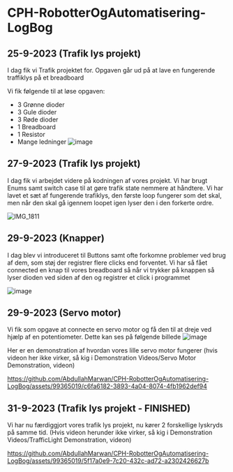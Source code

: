 # CPH-RobotterOgAutomatisering-LogBog

## 25-9-2023 (Trafik lys projekt)
I dag fik vi Trafik projektet for. Opgaven går ud på at lave en fungerende traffiklys på et breadboard

Vi fik følgende til at løse opgaven:
- 3 Grønne dioder
- 3 Gule dioder
- 3 Røde dioder
- 1 Breadboard
- 1 Resistor
- Mange ledninger
![image](https://github.com/AbdullahMarwan/CPH-RobotterOgAutomatisering-LogBog/assets/99365019/f5bd499c-5455-4d92-836b-7a5044486702)

## 27-9-2023 (Trafik lys projekt)
I dag fik vi arbejdet videre på kodningen af vores projekt. Vi har brugt Enums samt switch case til at gøre trafik state nemmere at håndtere.
Vi har lavet et sæt af fungerende trafiklys, den første loop fungerer som det skal, men når den skal gå igennem loopet igen lyser den i den forkerte ordre.

![IMG_1811](https://github.com/AbdullahMarwan/CPH-RobotterOgAutomatisering-LogBog/assets/99365019/4fcc5f9a-725f-43d1-9cfc-54020c1c9d5c)

## 29-9-2023 (Knapper)
I dag blev vi introduceret til Buttons samt ofte forkomne problemer ved brug af dem, som støj der registrer flere clicks end forventet. Vi har så fået connected en knap til vores breadboard så når vi trykker på knappen så lyser dioden ved siden af den og registrer et click i programmet

![image](https://github.com/AbdullahMarwan/CPH-RobotterOgAutomatisering-LogBog/assets/99365019/8a77f112-461a-4e1a-b20d-dbf181cfa474)

## 29-9-2023 (Servo motor)
Vi fik som opgave at connecte en servo motor og få den til at dreje ved hjælp af en potentiometer. Dette kan ses på følgende billede
![image](https://github.com/AbdullahMarwan/CPH-RobotterOgAutomatisering-LogBog/assets/99365019/6272f3a9-1a37-4306-93b4-6fb1d79980b9)

Her er en demonstration af hvordan vores lille servo motor fungerer (hvis videon her ikke virker, så kig i Demonstration Videos/Servo Motor Demonstration, videon)

https://github.com/AbdullahMarwan/CPH-RobotterOgAutomatisering-LogBog/assets/99365019/c6fa6182-3893-4a04-8074-4fb1962def94

## 31-9-2023 (Trafik lys projekt - FINISHED)
Vi har nu færdiggjort vores trafik lys projekt, nu kører 2 forskellige lyskryds på samme tid. (Hvis videon herunder ikke virker, så kig i Demonstration Videos/TrafficLight Demonstration, videon)

https://github.com/AbdullahMarwan/CPH-RobotterOgAutomatisering-LogBog/assets/99365019/5f17a0e9-7c20-432c-ad72-a2302426627b





